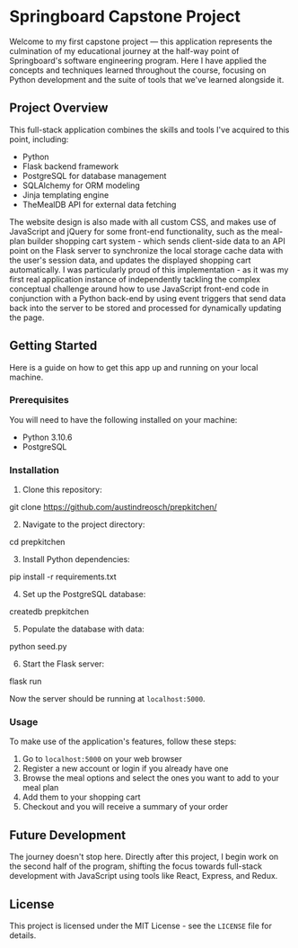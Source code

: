 # Springboard Capstone Project 

Welcome to my first capstone project — this application represents the culmination of my educational journey at the half-way point of Springboard's software engineering program. Here I have applied the concepts and techniques learned throughout the course, focusing on Python development and the suite of tools that we've learned alongside it.

## Project Overview

This full-stack application combines the skills and tools I've acquired to this point, including:
- Python
- Flask backend framework
- PostgreSQL for database management
- SQLAlchemy for ORM modeling
- Jinja templating engine
- TheMealDB API for external data fetching

The website design is also made with all custom CSS, and makes use of JavaScript and jQuery for some front-end functionality, such as the meal-plan builder shopping cart system - which sends client-side data to an API point on the Flask server to synchronize the local storage cache data with the user's session data, and updates the displayed shopping cart automatically. I was particularly proud of this implementation - as it was my first real application instance of independently tackling the complex conceptual challenge around how to use JavaScript front-end code in conjunction with a Python back-end by using event triggers that send data back into the server to be stored and processed for dynamically updating the page.

## Getting Started

Here is a guide on how to get this app up and running on your local machine.

### Prerequisites

You will need to have the following installed on your machine:

- Python 3.10.6
- PostgreSQL

### Installation

1. Clone this repository:

git clone https://github.com/austindreosch/prepkitchen/

2. Navigate to the project directory:

cd prepkitchen

3. Install Python dependencies:

pip install -r requirements.txt

4. Set up the PostgreSQL database:

createdb prepkitchen

5. Populate the database with data:

python seed.py

6. Start the Flask server:

flask run

Now the server should be running at `localhost:5000`.

### Usage

To make use of the application's features, follow these steps:

1. Go to `localhost:5000` on your web browser
2. Register a new account or login if you already have one
3. Browse the meal options and select the ones you want to add to your meal plan
4. Add them to your shopping cart
5. Checkout and you will receive a summary of your order

## Future Development

The journey doesn't stop here. Directly after this project, I begin work on the second half of the program, shifting the focus towards full-stack development with JavaScript using tools like React, Express, and Redux.

## License

This project is licensed under the MIT License - see the `LICENSE` file for details.

